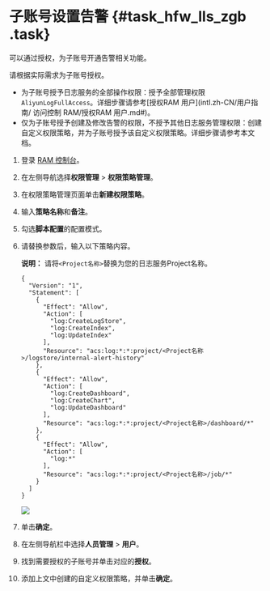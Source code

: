 # 子账号设置告警 {#task_hfw_lls_zgb .task}

可以通过授权，为子账号开通告警相关功能。

请根据实际需求为子账号授权。

-   为子账号授予日志服务的全部操作权限：授予全部管理权限`AliyunLogFullAccess`。详细步骤请参考[授权RAM 用户](intl.zh-CN/用户指南/         访问控制 RAM/授权RAM 用户.md#)。
-   仅为子账号授予创建及修改告警的权限，不授予其他日志服务管理权限：创建自定义权限策略，并为子账号授予该自定义权限策略。详细步骤请参考本文档。

1.  登录 [RAM 控制台](https://ram.console.aliyun.com/)。
2.  在左侧导航选择**权限管理** \> **权限策略管理**。
3.  在权限策略管理页面单击**新建权限策略**。
4.  输入**策略名称**和**备注**。
5.  勾选**脚本配置**的配置模式。
6.  请替换参数后，输入以下策略内容。 

    **说明：** 请将`<Project名称>`替换为您的日志服务Project名称。

    ```
    {
      "Version": "1",
      "Statement": [
        {
          "Effect": "Allow",
          "Action": [
            "log:CreateLogStore",
            "log:CreateIndex",
            "log:UpdateIndex"
          ],
          "Resource": "acs:log:*:*:project/<Project名称>/logstore/internal-alert-history"
        },
        {
          "Effect": "Allow",
          "Action": [
            "log:CreateDashboard",
            "log:CreateChart",
            "log:UpdateDashboard"
          ],
          "Resource": "acs:log:*:*:project/<Project名称>/dashboard/*"
        },
        {
          "Effect": "Allow",
          "Action": [
            "log:*"
          ],
          "Resource": "acs:log:*:*:project/<Project名称>/job/*"
        }
      ]
    }
    ```

     ![](http://static-aliyun-doc.oss-cn-hangzhou.aliyuncs.com/assets/img/135622/155661245540145_zh-CN.png) 

7.  单击**确定**。
8.  在左侧导航栏中选择**人员管理** \> **用户**。
9.  找到需要授权的子账号并单击对应的**授权**。
10. 添加上文中创建的自定义权限策略，并单击**确定**。

